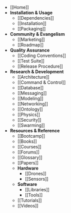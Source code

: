 * [[Home]]
* **Installation & Usage**
  * [[Dependencies]]
  * [[Installation]]
  * [[Packaging]]
* **Community & Evangelism**
  * [[Marketing]]
  * [[Roadmap]]
* **Quality Assurance**
  * [[Coding Conventions]]
  * [[Test Suite]]
  * [[Release Procedure]]
* **Research & Development**
  * [[Architecture]]
  * [[Command & Control]]
  * [[Database]]
  * [[Messaging]]
  * [[Modeling]]
  * [[Networking]]
  * [[Ontology]]
  * [[Physics]]
  * [[Security]]
  * [[Swarming]]
* **Resources & Reference**
  * [[Bootcamp]]
  * [[Books]]
  * [[Courses]]
  * [[Forums]]
  * [[Glossary]]
  * [[Papers]]
  * **Hardware**
    * [[Drones]]
    * [[Sensors]]
  * **Software**
    * [[Libraries]]
    * [[Tools]]
  * [[Tutorials]]
  * [[Videos]]
